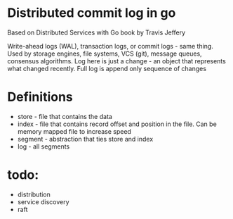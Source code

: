 # Distributed commit log in go
Based on Distributed Services with Go book by Travis Jeffery

Write-ahead logs (WAL), transaction logs, or commit logs - same thing. Used by storage engines, file systems, VCS (git), message queues, consensus algorithms. Log here is just a change - an object that represents what changed recently. Full log is append only sequence of changes


# Definitions
* store - file that contains the data
* index - file that contains record offset and position in the file. Can be memory mapped file to increase speed
* segment - abstraction that ties store and index
* log - all segments


# todo:
* distribution
* service discovery
* raft